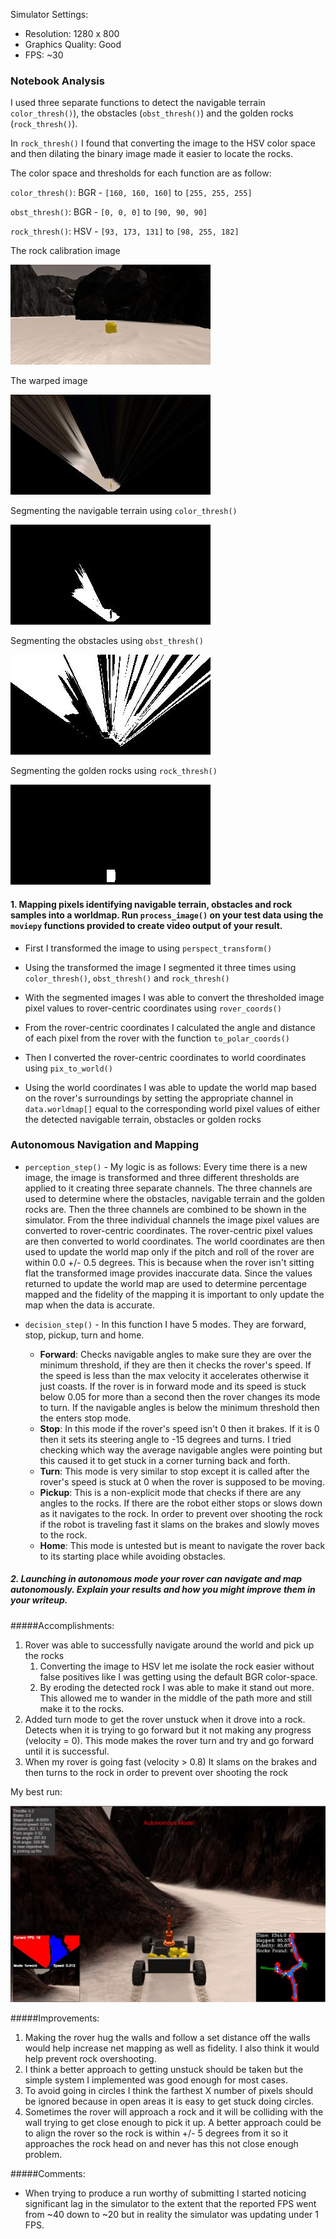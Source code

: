
[//]: # (Image References)

[image1]: ./misc/rover_image.jpg
[image2]: ./calibration_images/example_rock1.jpg
[image3]: ./misc/warped.jpg 
[image4]: ./misc/threshed.jpg
[image5]: ./misc/obstacle_threshed.jpg
[image6]: ./misc/rock_threshed.jpg
[image7]: ./misc/best_run.jpg


Simulator Settings: 
* Resolution: 1280 x 800
* Graphics Quality: Good
* FPS: ~30

### Notebook Analysis

I used three separate functions to detect the navigable terrain `color_thresh()`), 
the obstacles (`obst_thresh()`) and the golden rocks (`rock_thresh()`).

In `rock_thresh()` I found that converting the image to the HSV color space and 
then dilating the binary image made it easier to locate the rocks. 

The color space and thresholds for each function are as follow:

`color_thresh()`: BGR - `[160, 160, 160]` to `[255, 255, 255]`

`obst_thresh()`: BGR - `[0, 0, 0]` to `[90, 90, 90]`

`rock_thresh()`: HSV - `[93, 173, 131]` to `[98, 255, 182]`

The rock calibration image

![alt text][image2]

The warped image

![alt text][image3]

Segmenting the navigable terrain using `color_thresh()`

![alt text][image4]

Segmenting the obstacles using `obst_thresh()`

![alt text][image5]

Segmenting the golden rocks using `rock_thresh()`

![alt text][image6]

#### 1. Mapping pixels identifying navigable terrain, obstacles and rock samples into a worldmap.  Run `process_image()` on your test data using the `moviepy` functions provided to create video output of your result. 

* First I transformed the image to using `perspect_transform()`
 
* Using the transformed the image I segmented it three times using `color_thresh()`, `obst_thresh()` and `rock_thresh()`

* With the segmented images I was able to convert the thresholded image pixel values to rover-centric coordinates using `rover_coords()`

* From the rover-centric coordinates I calculated the angle and distance of each pixel from the rover with the function `to_polar_coords()`

* Then I converted the rover-centric coordinates to world coordinates using `pix_to_world()`

* Using the world coordinates I was able to update the world map based on the rover's surroundings by setting the appropriate channel in `data.worldmap[]` equal to the corresponding world pixel values of either the detected navigable terrain,  obstacles or golden rocks


### Autonomous Navigation and Mapping
* `perception_step()` - My logic is as follows: Every time there is a new image, the image is transformed 
and three different thresholds are applied to it creating three separate channels. The three channels are 
used to determine where the obstacles, navigable terrain and the golden rocks are. Then the three channels 
are combined to be shown in the simulator. From the three individual channels the image pixel values are 
converted to rover-centric coordinates. The rover-centric pixel values are then converted to world 
coordinates. The world coordinates are then used to update the world map only if the pitch and roll of the 
rover are within 0.0 +/- 0.5 degrees. This is because when the rover isn't sitting flat the transformed 
image provides inaccurate data. Since the values returned to update the world map are used to determine 
percentage mapped and the fidelity of the mapping it is important to only update the map when the data is 
accurate. 

* `decision_step()` - In this function I have 5 modes. They are forward, stop, pickup, turn and home. 
  * **Forward**: Checks navigable angles to make sure they are over the minimum threshold, if they are then it
     checks the rover's speed. If the speed is less than the max velocity it accelerates otherwise it just 
     coasts. If the rover is in forward mode and its speed is stuck below 0.05 for more than a second then
      the rover changes its mode to turn. If the navigable angles is below the minimum threshold then the 
      enters stop mode.  
  * **Stop**: In this mode if the rover's speed isn't 0 then it brakes. If it is 0 then it sets its steering
  angle to -15 degrees and turns. I tried checking which way the average navigable angles were pointing but
  this caused it to get stuck in a corner turning back and forth.  
  * **Turn**: This mode is very similar to stop except it is called after the rover's speed is stuck at 0 when
  the rover is supposed to be moving.  
  * **Pickup**: This is a non-explicit mode that checks if there are any angles to the rocks. If there are the
  robot either stops or slows down as it navigates to the rock. In order to prevent over shooting the rock if 
  the robot is traveling fast it slams on the brakes and slowly moves to the rock.
  * **Home**: This mode is untested but is meant to navigate the rover back to its starting place while avoiding
  obstacles.

##### 2. Launching in autonomous mode your rover can navigate and map autonomously.  Explain your results and how you might improve them in your writeup.  

#####Accomplishments:
 1) Rover was able to successfully navigate around the world and pick up the rocks  
    1) Converting the image to HSV let me isolate the rock easier without false positives like I was getting using 
  the default BGR color-space.  
    1) By eroding the detected rock I was able to make it stand out more. This allowed me to wander in the middle
  of the path more and still make it to the rocks.  
 2) Added turn mode to get the rover unstuck when it drove into a rock. Detects when it is trying to go forward 
 but it not making any progress (velocity = 0). This mode makes the rover turn and try and go forward until it is
 successful.
 3) When my rover is going fast (velocity > 0.8) It slams on the brakes and then turns to the rock in order to
 prevent over shooting the rock
 
 My best run:
 
 ![alt text][image7]

#####Improvements: 
1) Making the rover hug the walls and follow a set distance off the walls would help increase net mapping as
well as fidelity. I also think it would help prevent rock overshooting. 
2) I think a better approach to getting unstuck should be taken but the simple system I implemented was good
enough for most cases.
3) To avoid going in circles I think the farthest X number of pixels should be ignored because in open areas 
it is easy to get stuck doing circles.
4) Sometimes the rover will approach a rock and it will be colliding with the wall trying to get close enough
to pick it up. A better approach could be to align the rover so the rock is within +/- 5 degrees from it so it
approaches the rock head on and never has this not close enough problem.

#####Comments:
* When trying to produce a run worthy of submitting I started noticing significant lag in the simulator to the
extent that the reported FPS went from ~40 down to ~20 but in reality the simulator was updating under 1 FPS. 



